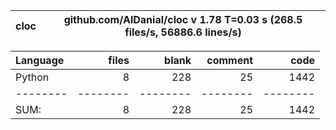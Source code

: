 cloc|github.com/AlDanial/cloc v 1.78  T=0.03 s (268.5 files/s, 56886.6 lines/s)
--- | ---

Language|files|blank|comment|code
:-------|-------:|-------:|-------:|-------:
Python|8|228|25|1442
--------|--------|--------|--------|--------
SUM:|8|228|25|1442

